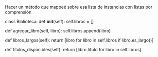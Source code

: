 Hacer un método que mappeé sobre esa lista de instancias con listas por comprensión.

class Biblioteca:
  def __init__(self):
    self.libros = []

  def agregar_libro(self, libro):
    self.libros.append(libro)

  def libros_largos(self):
    return [libro for libro in self.libros if libro.es_largo()]
  
  def  titulos_disponibles(self):
    return [libro.titulo for libro in self.libros]